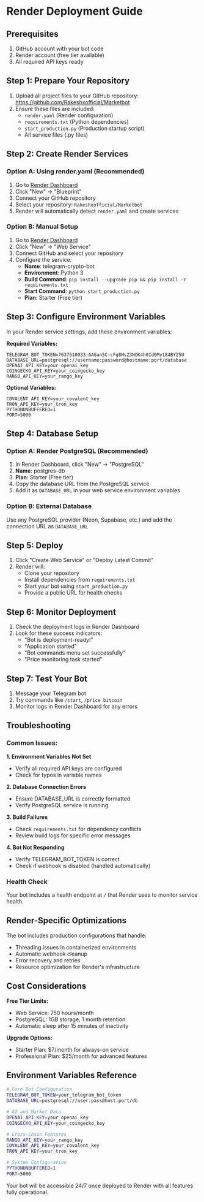 # Render Deployment Guide

## Prerequisites
1. GitHub account with your bot code
2. Render account (free tier available)
3. All required API keys ready

## Step 1: Prepare Your Repository

1. Upload all project files to your GitHub repository: https://github.com/Rakeshxofficial/Marketbot
2. Ensure these files are included:
   - `render.yaml` (Render configuration)
   - `requirements.txt` (Python dependencies)
   - `start_production.py` (Production startup script)
   - All service files (.py files)

## Step 2: Create Render Services

### Option A: Using render.yaml (Recommended)
1. Go to [Render Dashboard](https://dashboard.render.com)
2. Click "New" → "Blueprint"
3. Connect your GitHub repository
4. Select your repository: `Rakeshxofficial/Marketbot`
5. Render will automatically detect `render.yaml` and create services

### Option B: Manual Setup
1. Go to [Render Dashboard](https://dashboard.render.com)
2. Click "New" → "Web Service"
3. Connect GitHub and select your repository
4. Configure the service:
   - **Name**: telegram-crypto-bot
   - **Environment**: Python 3
   - **Build Command**: `pip install --upgrade pip && pip install -r requirements.txt`
   - **Start Command**: `python start_production.py`
   - **Plan**: Starter (Free tier)

## Step 3: Configure Environment Variables

In your Render service settings, add these environment variables:

**Required Variables:**
```
TELEGRAM_BOT_TOKEN=7637510033:AAGan5C-cFg8MsZ3NOK4h0Id0My184BYZ5U
DATABASE_URL=postgresql://username:password@hostname:port/database
OPENAI_API_KEY=your_openai_key
COINGECKO_API_KEY=your_coingecko_key
RANGO_API_KEY=your_rango_key
```

**Optional Variables:**
```
COVALENT_API_KEY=your_covalent_key
TRON_API_KEY=your_tron_key
PYTHONUNBUFFERED=1
PORT=5000
```

## Step 4: Database Setup

### Option A: Render PostgreSQL (Recommended)
1. In Render Dashboard, click "New" → "PostgreSQL"
2. **Name**: postgres-db
3. **Plan**: Starter (Free tier)
4. Copy the database URL from the PostgreSQL service
5. Add it as `DATABASE_URL` in your web service environment variables

### Option B: External Database
Use any PostgreSQL provider (Neon, Supabase, etc.) and add the connection URL as `DATABASE_URL`

## Step 5: Deploy

1. Click "Create Web Service" or "Deploy Latest Commit"
2. Render will:
   - Clone your repository
   - Install dependencies from `requirements.txt`
   - Start your bot using `start_production.py`
   - Provide a public URL for health checks

## Step 6: Monitor Deployment

1. Check the deployment logs in Render Dashboard
2. Look for these success indicators:
   - "Bot is deployment-ready!"
   - "Application started"
   - "Bot commands menu set successfully"
   - "Price monitoring task started"

## Step 7: Test Your Bot

1. Message your Telegram bot
2. Try commands like `/start`, `/price bitcoin`
3. Monitor logs in Render Dashboard for any errors

## Troubleshooting

### Common Issues:

**1. Environment Variables Not Set**
- Verify all required API keys are configured
- Check for typos in variable names

**2. Database Connection Errors**
- Ensure DATABASE_URL is correctly formatted
- Verify PostgreSQL service is running

**3. Build Failures**
- Check `requirements.txt` for dependency conflicts
- Review build logs for specific error messages

**4. Bot Not Responding**
- Verify TELEGRAM_BOT_TOKEN is correct
- Check if webhook is disabled (handled automatically)

### Health Check
Your bot includes a health endpoint at `/` that Render uses to monitor service health.

## Render-Specific Optimizations

The bot includes production configurations that handle:
- Threading issues in containerized environments
- Automatic webhook cleanup
- Error recovery and retries
- Resource optimization for Render's infrastructure

## Cost Considerations

**Free Tier Limits:**
- Web Service: 750 hours/month
- PostgreSQL: 1GB storage, 1 month retention
- Automatic sleep after 15 minutes of inactivity

**Upgrade Options:**
- Starter Plan: $7/month for always-on service
- Professional Plan: $25/month for advanced features

## Environment Variables Reference

```bash
# Core Bot Configuration
TELEGRAM_BOT_TOKEN=your_telegram_bot_token
DATABASE_URL=postgresql://user:pass@host:port/db

# AI and Market Data
OPENAI_API_KEY=your_openai_key
COINGECKO_API_KEY=your_coingecko_key

# Cross-Chain Features
RANGO_API_KEY=your_rango_key
COVALENT_API_KEY=your_covalent_key
TRON_API_KEY=your_tron_key

# System Configuration
PYTHONUNBUFFERED=1
PORT=5000
```

Your bot will be accessible 24/7 once deployed to Render with all features fully operational.